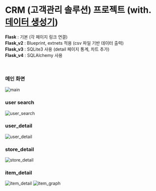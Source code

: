 # CRM (고객관리 솔루션) 프로젝트 (with. [데이터 생성기](https://github.com/etesongg/Generator))

<b>Flask</b> : 기본 (각 페이지 링크 연결) <br>
<b>Flask_v2</b> : Blueprint, extnets 적용 (csv 파일 기반 데이터 출력) <br>
<b>Flask_v3</b> : SQLite3 사용 (detail 페이지 통계, 차트 추가) <br>
<b>Flask_v4</b> : SQLAlchemy 사용

<br/>

### 메인 화면
![main](https://github.com/etesongg/Generator/assets/55964387/ca0ef5a3-1c02-4d04-bc22-2ba76855f5c4)

### user search
![user_search](https://github.com/etesongg/Generator/assets/55964387/5ae5c0e4-7fd8-4af5-9d4d-82cbea88bdf7)

### user_detail
![user_detail](https://github.com/etesongg/Generator/assets/55964387/a54bd04f-7f33-4ac0-ab90-c643b52af41d)

### store_detail
![store_detail](https://github.com/etesongg/Generator/assets/55964387/02a0f9ef-a0c9-40b4-9133-bf409bd91a4e)

### item_detail
![item_detail](https://github.com/etesongg/Generator/assets/55964387/22259e4b-65f4-4788-ab9a-a5d612b7c020)
![item_graph](https://github.com/etesongg/Generator/assets/55964387/4c798d23-cbd6-4e86-b150-0d0edd51b5e0)


